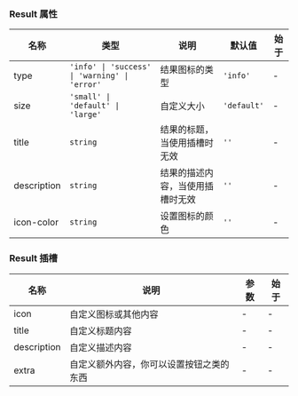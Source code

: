 ### Result 属性

| 名称 | 类型 | 说明 | 默认值 | 始于 |
| ---- | ---- | ---- | ------ | ---- |
| type          | `'info' \| 'success' \| 'warning' \| 'error'` | 结果图标的类型                                                                                          | `'info'` | -       |
| size         | `'small' \| 'default' \| 'large'`                                       | 自定义大小                                                                 | `'default'` | -       |
| title         | `string`                                      | 结果的标题，当使用插槽时无效                     | `''`     | -       |
| description      | `string`                                     | 结果的描述内容，当使用插槽时无效         | `''`     | -       |
| icon-color    | `string`                                      | 设置图标的颜色                    | `''`     | -       |                                                          | `''`    

### Result 插槽

| 名称 | 说明 | 参数 | 始于 |
| ---- | ---- | ---- | ---- |
| icon | 自定义图标或其他内容              | -          | -     |
| title   | 自定义标题内容        | -          | -     |
| description   | 自定义描述内容        | -          | -     |
| extra   | 自定义额外内容，你可以设置按钮之类的东西      | -          | -     |